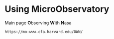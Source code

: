 # Using MicroObservatory

Main page **O**bserving **W**ith **N**asa

`https://mo-www.cfa.harvard.edu/OWN/`


